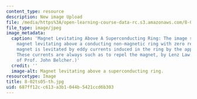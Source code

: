 ```yaml
---
content_type: resource
description: New image Upload
file: /media/https%3A/open-learning-course-data-rc.s3.amazonaws.com/8-02t-electricity-and-magnetism-spring-2005/687ff12cc613a3b1044b5421ccd6b303_8-02ts05-th.jpg
file_type: image/jpeg
image_metadata:
  caption: 'Magnet Levitating Above A Superconducting Ring: The image shows a permanent
    magnet levitating above a conducting non-magnetic ring with zero resistance. The
    magnet is levitated by eddy currents induced in the ring by the approaching magnet.
    These currents are always such as to repel the magnet, by Lenz Law. (Image courtesy
    of Prof. John Belcher.)'
  credit: ''
  image-alt: Magnet levitating above a superconducting ring.
resourcetype: Image
title: 8-02ts05-th.jpg
uid: 687ff12c-c613-a3b1-044b-5421ccd6b303
---
```


